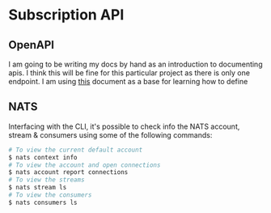 # Subscription API

## OpenAPI

I am going to be writing my docs by hand as an introduction to documenting apis. I think this will be fine for this particular project as there is only one endpoint. I am using [this](https://www.reddit.com/r/golang/comments/udfujj/any_good_openapi_3x_spec_generator_for_a_go_rest/) document as a base for learning how to define

## NATS

Interfacing with the CLI, it's possible to check info the NATS account, stream & consumers using some of the following commands:

```bash
# To view the current default account
$ nats context info
# To view the account and open connections
$ nats account report connections
# To view the streams
$ nats stream ls
# To view the consumers
$ nats consumers ls
```